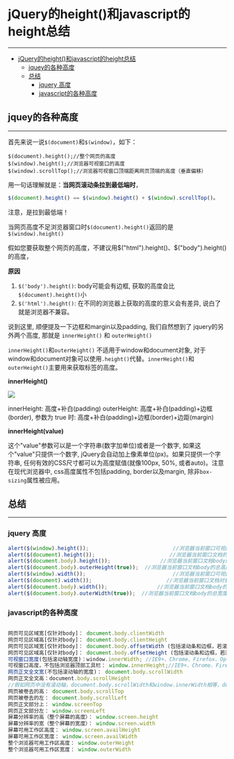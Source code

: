 # jQuery的height()和javascript的height总结

---

<!-- TOC -->

- [jQuery的height()和javascript的height总结](#jquery的height和javascript的height总结)
  - [jquey的各种高度](#jquey的各种高度)
  - [总结](#总结)
    - [jquery 高度](#jquery-高度)
    - [javascript的各种高度](#javascript的各种高度)

<!-- /TOC -->

## jquey的各种高度

---

首先来说一说`$(document)`和`$(window)`，如下：

```text
$(document).height();//整个网页的高度
$(window).height();//浏览器可视窗口的高度
$(window).scrollTop();//浏览器可视窗口顶端距离网页顶端的高度（垂直偏移）
```

用一句话理解就是：**当网页滚动条拉到最低端时**，

```js
$(document).height() == $(window).height() + $(window).scrollTop()。
```

注意，是拉到最低端！

当网页高度不足浏览器窗口时`$(document).height()`返回的是`$(window).height()`

假如您要获取整个网页的高度，不建议用$("html").height()、$("body").height()的高度，

**原因**

1. `$('body').height()`: body可能会有边框, 获取的高度会比`$(document).height()`小
2. `$('html').height()`: 在不同的浏览器上获取的高度的意义会有差异, 说白了就是浏览器不兼容。

说到这里, 顺便提及一下边框和margin以及padding, 我们自然想到了 jquery的另外两个高度, 那就是 `innerHeight()` 和 `outerHeight()`

`innerHeight()`和`outerHeight()` 不适用于window和document对象, 对于window和document对象可以使用`.height()`代替。`innerHeight()`和`outerHeight()`主要用来获取标签的高度。

**innerHeight()**

![](http://www.haorooms.com/uploads/images/innerheight.jpg?_=5819774)

innerHeight: 高度+补白(padding)
outerHeight: 高度+补白(padding)+边框(border), 参数为 true 时: 高度+补白(padding)+边框(border)+边距(margin)

**innerHeight(value)**

这个"value"参数可以是一个字符串(数字加单位)或者是一个数字, 如果这个"value"只提供一个数字, jQuery会自动加上像素单位(px)。如果只提供一个字符串, 任何有效的CSS尺寸都可以为高度赋值(就像100px, 50%, 或者auto)。注意在现代浏览器中, css高度属性不包括padding, border以及margin, 除非`box-sizing`属性被应用。

## 总结

---

### jquery 高度

```js
alert($(window).height());                           //浏览器当前窗口可视区域高度
alert($(document).height());                        //浏览器当前窗口文档的高度
alert($(document.body).height());                //浏览器当前窗口文档body的高度
alert($(document.body).outerHeight(true));  //浏览器当前窗口文档body的总高度 包括border padding margin
alert($(window).width());                            //浏览器当前窗口可视区域宽度
alert($(document).width());                        //浏览器当前窗口文档对象宽度
alert($(document.body).width());                //浏览器当前窗口文档body的宽度
alert($(document.body).outerWidth(true));  //浏览器当前窗口文档body的总宽度 包括border padding margin
```

### javascript的各种高度

```js

网页可见区域宽[仅针对body]： document.body.clientWidth
网页可见区域高[仅针对body]： document.body.clientHeight
网页可见区域宽[仅针对body]： document.body.offsetWidth (包括滚动条和边框，若滚动条和边框为0，则和clientWidth相等)
网页可见区域高[仅针对body]： document.body.offsetHeight (包括滚动条和边框，若滚动条和边框为0，则和clientHeight相等)
可视窗口宽度(包括滚动轴宽度)：window.innerWidth; //IE9+、Chrome、Firefox、Opera 以及 Safari
可视窗口高度，不包括浏览器顶部工具栏： window.innerHeight;//IE9+、Chrome、Firefox、Opera 以及 Safari
网页正文全文宽(不包括滚动轴的宽度)： document.body.scrollWidth
网页正文全文高：document.body.scrollHeight
//假如网页中没有滚动轴，document.body.scrollWidth和window.innerWidth相等，document.body.scrollHeight和window.innerHeight相等。
网页被卷去的高： document.body.scrollTop
网页被卷去的左： document.body.scrollLeft
网页正文部分上： window.screenTop
网页正文部分左： window.screenLeft
屏幕分辨率的高（整个屏幕的高度）： window.screen.height
屏幕分辨率的宽（整个屏幕的宽度）： window.screen.width
屏幕可用工作区高度： window.screen.availHeight
屏幕可用工作区宽度： window.screen.availWidth
整个浏览器可用工作区高度： window.outerHeight
整个浏览器可用工作区宽度： window.outerWidth
```
